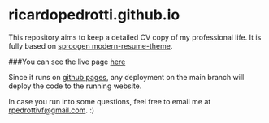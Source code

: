 # ricardopedrotti.github.io

This repository aims to keep a detailed CV copy of my professional life.
It is fully based on [sproogen modern-resume-theme](https://github.com/sproogen/modern-resume-theme).

###You can see the live page [here](https://ricardopedrotti.github.io/) 

Since it runs on [github pages](https://pages.github.com/), any deployment on the main branch will deploy the code to the running website.

In case you run into some questions, feel free to email me at rpedrottivf@gmail.com. :)